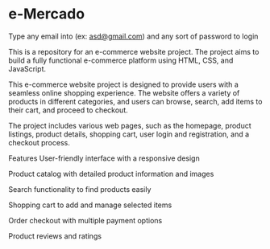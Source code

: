 # e-Mercado

Type any email into (ex: asd@gmail.com) and any sort of password to login


This is a repository for an e-commerce website project. The project aims to build a fully functional e-commerce platform using HTML, CSS, and JavaScript.

This e-commerce website project is designed to provide users with a seamless online shopping experience. The website offers a variety of products in different categories, and users can browse, search, add items to their cart, and proceed to checkout.

The project includes various web pages, such as the homepage, product listings, product details, shopping cart, user login and registration, and a checkout process.

Features
User-friendly interface with a responsive design

Product catalog with detailed product information and images

Search functionality to find products easily

Shopping cart to add and manage selected items

Order checkout with multiple payment options

Product reviews and ratings


